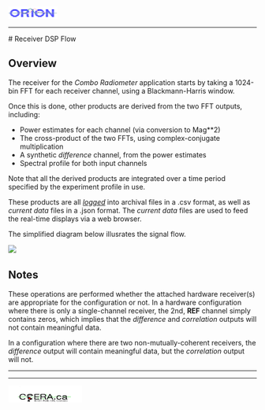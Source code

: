 <title>Receiver DSP Flow</title>
<img  alt="ORION" src="../orion_logo.png" width="100" height="25">
<hr>
# Receiver DSP Flow

## Overview
The receiver for the *Combo Radiometer* application starts by taking a 1024-bin FFT for each
receiver channel, using a Blackmann-Harris window.

Once this is done, other products are derived from the two FFT outputs, including:

* Power estimates for each channel (via conversion to Mag**2)
* The cross-product of the two FFTs, using complex-conjugate multiplication
* A synthetic *difference* channel, from the power estimates
* Spectral profile for both input channels

Note that all the derived products are integrated over a time period
specified by the experiment profile in use.

These products are all [*logged*](/Documents/logging.html) into archival
files in a .csv format, as well as *current data* files in a .json format.
The *current data* files are used to feed the real-time displays via a
web browser.

The simplified diagram below illusrates the signal flow.

![](dsp_diagram.png)

## Notes

These operations are performed whether the attached hardware receiver(s)
are appropriate for the configuration or not.  In a hardware configuration
where there is only a single-channel receiver, the 2nd, **REF** channel
simply contains zeros, which implies that the *difference* and
*correlation* outputs will not contain meaningful data.

In a configuration where there are two non-mutually-coherent receivers,
the *difference* output will contain meaningful data, but the
*correlation* output will not.
<hr>
<hr>
<img  alt="CCERA" src="../transparent-logo.png" width="150" height="35">
